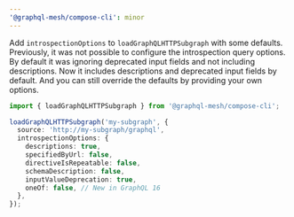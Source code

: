 ```yaml
---
'@graphql-mesh/compose-cli': minor
---
```


Add `introspectionOptions` to `loadGraphQLHTTPSubgraph` with some defaults.
Previously, it was not possible to configure the introspection query options.
By default it was ignoring deprecated input fields and not including descriptions.
Now it includes descriptions and deprecated input fields by default.
And you can still override the defaults by providing your own options.

```ts
import { loadGraphQLHTTPSubgraph } from '@graphql-mesh/compose-cli';

loadGraphQLHTTPSubgraph('my-subgraph', {
  source: 'http://my-subgraph/graphql',
  introspectionOptions: {
    descriptions: true,
    specifiedByUrl: false,
    directiveIsRepeatable: false,
    schemaDescription: false,
    inputValueDeprecation: true,
    oneOf: false, // New in GraphQL 16
  },
});
```

